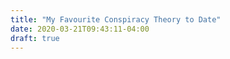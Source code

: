 ```yaml
---
title: "My Favourite Conspiracy Theory to Date"
date: 2020-03-21T09:43:11-04:00
draft: true
---
```


